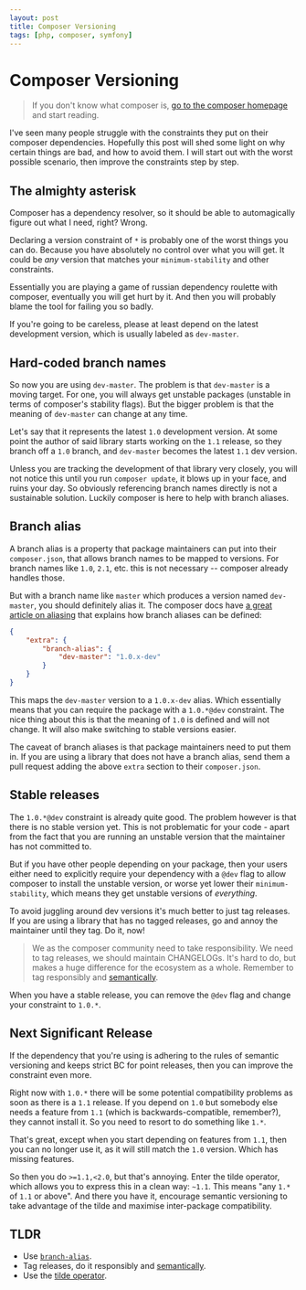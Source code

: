 ```yaml
---
layout: post
title: Composer Versioning
tags: [php, composer, symfony]
---
```


# Composer Versioning

> If you don't know what composer is, [go to the composer
> homepage](http://getcomposer.org/) and start reading.

I've seen many people struggle with the constraints they put on their composer
dependencies. Hopefully this post will shed some light on why certain things
are bad, and how to avoid them. I will start out with the worst possible
scenario, then improve the constraints step by step.

## The almighty asterisk

Composer has a dependency resolver, so it should be able to automagically
figure out what I need, right? Wrong.

Declaring a version constraint of `*` is probably one of the worst things you
can do. Because you have absolutely no control over what you will get. It
could be *any* version that matches your `minimum-stability` and other
constraints.

Essentially you are playing a game of russian dependency roulette with
composer, eventually you will get hurt by it. And then you will probably blame
the tool for failing you so badly.

If you're going to be careless, please at least depend on the latest
development version, which is usually labeled as `dev-master`.

## Hard-coded branch names

So now you are using `dev-master`. The problem is that `dev-master` is a
moving target. For one, you will always get unstable packages (unstable in
terms of composer's stability flags). But the bigger problem is that the
meaning of `dev-master` can change at any time.

Let's say that it represents the latest `1.0` development version. At some
point the author of said library starts working on the `1.1` release, so they
branch off a `1.0` branch, and `dev-master` becomes the latest `1.1` dev
version.

Unless you are tracking the development of that library very closely, you will
not notice this until you run `composer update`, it blows up in your face, and
ruins your day. So obviously referencing branch names directly is not a
sustainable solution. Luckily composer is here to help with branch aliases.

## Branch alias

A branch alias is a property that package maintainers can put into their
`composer.json`, that allows branch names to be mapped to versions. For branch
names like `1.0`, `2.1`, etc. this is not necessary -- composer already
handles those.

But with a branch name like `master` which produces a version named
`dev-master`, you should definitely alias it. The composer docs have [a
great article on aliasing](http://getcomposer.org/doc/articles/aliases.md)
that explains how branch aliases can be defined:

~~~json
{
    "extra": {
        "branch-alias": {
            "dev-master": "1.0.x-dev"
        }
    }
}
~~~

This maps the `dev-master` version to a `1.0.x-dev` alias. Which essentially
means that you can require the package with a `1.0.*@dev` constraint. The nice
thing about this is that the meaning of `1.0` is defined and will not change.
It will also make switching to stable versions easier.

The caveat of branch aliases is that package maintainers need to put them in.
If you are using a library that does not have a branch alias, send them a pull
request adding the above `extra` section to their `composer.json`.

## Stable releases

The `1.0.*@dev` constraint is already quite good. The problem however is that
there is no stable version yet. This is not problematic for your code - apart
from the fact that you are running an unstable version that the maintainer has
not committed to.

But if you have other people depending on your package, then your users either
need to explicitly require your dependency with a `@dev` flag to allow
composer to install the unstable version, or worse yet lower their
`minimum-stability`, which means they get unstable versions of *everything*.

To avoid juggling around dev versions it's much better to just tag releases.
If you are using a library that has no tagged releases, go and annoy the
maintainer until they tag. Do it, now!

> We as the composer community need to take responsibility. We need to tag
> releases, we should maintain CHANGELOGs. It's hard to do, but makes a huge
> difference for the ecosystem as a whole. Remember to tag responsibly and
> [semantically](http://semver.org/).

When you have a stable release, you can remove the `@dev` flag and change your
constraint to `1.0.*`.

## Next Significant Release

If the dependency that you're using is adhering to the rules of semantic
versioning and keeps strict BC for point releases, then you can improve the
constraint even more.

Right now with `1.0.*` there will be some potential compatibility problems as
soon as there is a `1.1` release. If you depend on `1.0` but somebody else
needs a feature from `1.1` (which is backwards-compatible, remember?), they
cannot install it. So you need to resort to do something like `1.*`.

That's great, except when you start depending on features from `1.1`, then you
can no longer use it, as it will still match the `1.0` version. Which has
missing features.

So then you do `>=1.1,<2.0`, but that's annoying. Enter the tilde operator,
which allows you to express this in a clean way: `~1.1`. This means "any `1.*`
of `1.1` or above". And there you have it, encourage semantic versioning to
take advantage of the tilde and maximise inter-package compatibility.

## TLDR

* Use [`branch-alias`](http://getcomposer.org/doc/articles/aliases.md#branch-alias).
* Tag releases, do it responsibly and [semantically](http://semver.org/).
* Use the [tilde operator](http://getcomposer.org/doc/01-basic-usage.md#package-versions).
